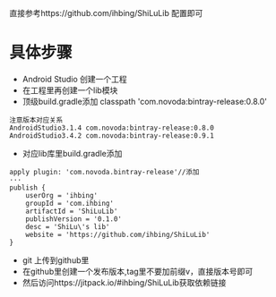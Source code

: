 直接参考https://github.com/ihbing/ShiLuLib 配置即可
# 具体步骤
- Android Studio 创建一个工程
- 在工程里再创建一个lib模块
- 顶级build.gradle添加       classpath 'com.novoda:bintray-release:0.8.0'
```
注意版本对应关系
AndroidStudio3.1.4 com.novoda:bintray-release:0.8.0
AndroidStudio3.4.2 com.novoda:bintray-release:0.9.1
```
- 对应lib库里build.gradle添加
```
apply plugin: 'com.novoda.bintray-release'//添加
···
publish {
    userOrg = 'ihbing'
    groupId = 'com.ihbing'
    artifactId = 'ShiLuLib'
    publishVersion = '0.1.0'
    desc = 'ShiLu\'s lib'
    website = 'https://github.com/ihbing/ShiLuLib'
}
```
- git 上传到github里
- 在github里创建一个发布版本,tag里不要加前缀v，直接版本号即可
- 然后访问https://jitpack.io/#ihbing/ShiLuLib获取依赖链接
